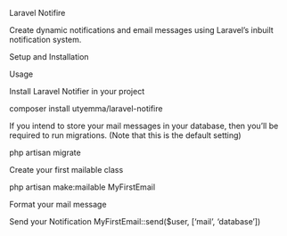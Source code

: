 Laravel Notifire

Create dynamic notifications and email messages using Laravel’s inbuilt notification system.

Setup and Installation

Usage

Install Laravel Notifier in your project

composer install utyemma/laravel-notifire

If you intend to store your mail messages in your database, then you’ll be required to run migrations. 
(Note that this is the default setting)

php artisan migrate

Create your first mailable class

php artisan make:mailable MyFirstEmail

Format your mail message

Send your Notification
MyFirstEmail::send($user, [‘mail’, ‘database’])
